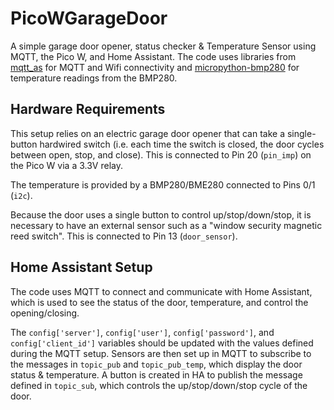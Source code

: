 # PicoWGarageDoor
A simple garage door opener, status checker &amp; Temperature Sensor using MQTT, the Pico W, and Home Assistant.  The code uses libraries from [mqtt_as](https://github.com/peterhinch/micropython-mqtt) for MQTT and Wifi connectivity and [micropython-bmp280](https://github.com/dafvid/micropython-bmp280/tree/master) for temperature readings from the BMP280.

## Hardware Requirements
This setup relies on an electric garage door opener that can take a single-button hardwired switch (i.e. each time the switch is closed, the door cycles between open, stop, and close).  This is connected to Pin 20 (`pin_imp`) on the Pico W via a 3.3V relay.

The temperature is provided by a BMP280/BME280 connected to Pins 0/1 (`i2c`).

Because the door uses a single button to control up/stop/down/stop, it is necessary to have an external sensor such as a "window security magnetic reed switch".  This is connected to Pin 13 (`door_sensor`).

## Home Assistant Setup
The code uses MQTT to connect and communicate with Home Assistant, which is used to see the status of the door, temperature, and control the opening/closing.

The `config['server']`, `config['user']`, `config['password']`, and `config['client_id']` variables should be updated with the values defined during the MQTT setup.  Sensors are then set up in MQTT to subscribe to the messages in `topic_pub` and `topic_pub_temp`, which display the door status & temperature.  A button is created in HA to publish the message defined in `topic_sub`, which controls the up/stop/down/stop cycle of the door.
